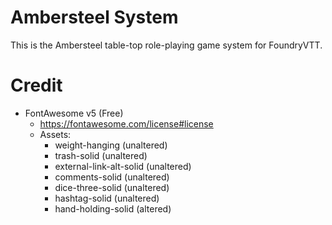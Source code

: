 # Ambersteel System

This is the Ambersteel table-top role-playing game system for FoundryVTT. 

# Credit
* FontAwesome v5 (Free)
  * https://fontawesome.com/license#license
  * Assets:
    * weight-hanging (unaltered)
    * trash-solid (unaltered)
    * external-link-alt-solid (unaltered)
    * comments-solid (unaltered)
    * dice-three-solid (unaltered)
    * hashtag-solid (unaltered)
    * hand-holding-solid (altered)